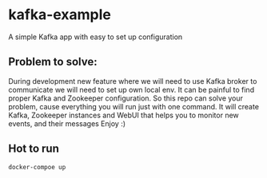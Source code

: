 # kafka-example
A simple Kafka app with easy to set up configuration

## Problem to solve:

During development new feature where we will need to use Kafka broker to communicate we will need to set up own local env.
It can be painful to find proper Kafka and Zookeeper configuration.
So this repo can solve your problem, cause everything you will run just with one command.
It will create Kafka, Zookeeper instances and WebUI that helps you to monitor new events, and their messages
Enjoy :)

## Hot to run
```
docker-compoe up
```
